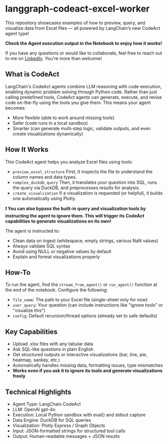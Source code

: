 # langgraph-codeact-excel-worker

This repository showcases examples of how to preview, query, and visualize data from Excel files — all powered by LangChain’s new CodeAct agent type!

**Check the Agent execution output in the Notebook to enjoy how it works!**

If you have any questions or would like to collaborate, feel free to reach out to me on [LinkedIn](https://www.linkedin.com/in/jenya-stoeva-60477249/). You're more than welcome!

## What is CodeAct

LangChain's CodeAct agents combine LLM reasoning with code execution, enabling dynamic problem solving through Python code. Rather than just calling predefined tools, CodeAct agents can generate, execute, and revise code on-the-fly using the tools you give them. This means your agent becomes:

* More flexible (able to work around missing tools)
* Safer (code runs in a local sandbox)
* Smarter (can generate multi-step logic, validate outputs, and even create visualizations dynamically)

## How It Works

This CodeAct agent helps you analyze Excel files using tools:

* ```preview_excel_structure``` First, it inspects the file to understand the column names and data types.
* ```complex_duckdb_query``` Then, it translates your question into SQL, runs the query via DuckDB, and preprocesses results for analysis.
* ```create_visualization``` If a visualization is requested (or helpful), it builds one automatically using Plotly.

**❗ You can also bypass the built-in query and visualization tools by instructing the agent to ignore them. This will trigger its CodeAct capabilities to generate visualizations on its own!** 

The agent is instructed to:
* Clean data on ingest (whitespace, empty strings, various NaN values)
* Always validate SQL syntax
* Avoid using NULL or negative values by default
* Explain and format visualizations properly

## How-To

To run the agent, find the ```stream_from_agent()``` or ```run_agent()``` function at the end of the notebook. Configure the following:

* ```file_name```: The path to your Excel file (single-sheet only for now)
* ```user_query```: Your question (can include instructions like "ignore tools" or "visualize this")
* ```config```: Default recursion/thread options (already set to safe defaults)

## Key Capabilities

* Upload .xlsx files with any tabular data
* Ask SQL-like questions in plain English
* Get structured outputs or interactive visualizations (bar, line, pie, heatmap, sankey, etc.)
* Automatically handles missing data, formatting issues, type mismatches
* **Works even if you ask it to ignore its tools and generate visualizations freely**

## Technical Highlights

* Agent Type: LangChain CodeAct
* LLM: OpenAI gpt-4o
* Execution: Local Python sandbox with eval() and stdout capture
* Data Engine: DuckDB for SQL queries
* Visualization: Plotly Express / Graph Objects
* Input: JSON-formatted strings for structured tool calls
* Output: Human-readable messages + JSON results






